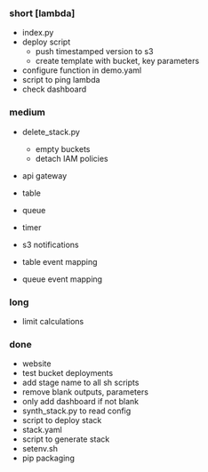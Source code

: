 ### short [lambda]

- index.py
- deploy script
  - push timestamped version to s3
  - create template with bucket, key parameters
- configure function in demo.yaml
- script to ping lambda
- check dashboard

### medium

- delete_stack.py
  - empty buckets
  - detach IAM policies

- api gateway
- table
- queue
- timer

- s3 notifications
- table event mapping
- queue event mapping

### long

- limit calculations

### done

- website
- test bucket deployments
- add stage name to all sh scripts
- remove blank outputs, parameters
- only add dashboard if not blank
- synth_stack.py to read config
- script to deploy stack
- stack.yaml
- script to generate stack
- setenv.sh
- pip packaging
